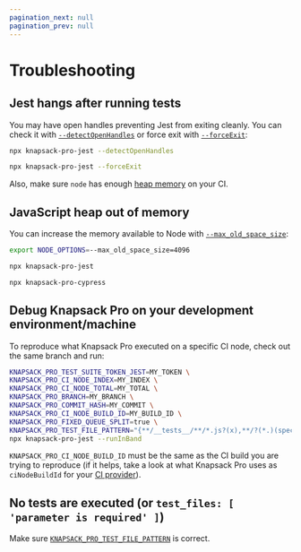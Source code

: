 ```yaml
---
pagination_next: null
pagination_prev: null
---
```


# Troubleshooting

## Jest hangs after running tests

You may have open handles preventing Jest from exiting cleanly. You can check it with [`--detectOpenHandles`](https://jestjs.io/docs/cli#--detectopenhandles) or force exit with [`--forceExit`](https://jestjs.io/docs/cli#--forceexit):

```bash
npx knapsack-pro-jest --detectOpenHandles

npx knapsack-pro-jest --forceExit
```

Also, make sure `node` has enough [heap memory](#javascript-heap-out-of-memory) on your CI.

## JavaScript heap out of memory

You can increase the memory available to Node with [`--max_old_space_size`](https://nodejs.org/api/cli.html#--max-old-space-sizesize-in-megabytes):

```bash
export NODE_OPTIONS=--max_old_space_size=4096

npx knapsack-pro-jest

npx knapsack-pro-cypress
```

## Debug Knapsack Pro on your development environment/machine

To reproduce what Knapsack Pro executed on a specific CI node, check out the same branch and run:

```bash
KNAPSACK_PRO_TEST_SUITE_TOKEN_JEST=MY_TOKEN \
KNAPSACK_PRO_CI_NODE_INDEX=MY_INDEX \
KNAPSACK_PRO_CI_NODE_TOTAL=MY_TOTAL \
KNAPSACK_PRO_BRANCH=MY_BRANCH \
KNAPSACK_PRO_COMMIT_HASH=MY_COMMIT \
KNAPSACK_PRO_CI_NODE_BUILD_ID=MY_BUILD_ID \
KNAPSACK_PRO_FIXED_QUEUE_SPLIT=true \
KNAPSACK_PRO_TEST_FILE_PATTERN="{**/__tests__/**/*.js?(x),**/?(*.)(spec|test).js?(x)}" \
npx knapsack-pro-jest --runInBand
```

`KNAPSACK_PRO_CI_NODE_BUILD_ID` must be the same as the CI build you are trying to reproduce (if it helps, take a look at what Knapsack Pro uses as `ciNodeBuildId` for your [CI provider](https://github.com/KnapsackPro/knapsack-pro-core-js/tree/master/src/ci-providers)).

## No tests are executed (or `test_files: [ 'parameter is required' ]`)

Make sure [`KNAPSACK_PRO_TEST_FILE_PATTERN`](reference.md#knapsack_pro_test_file_pattern) is correct.

